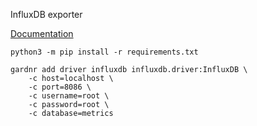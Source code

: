 InfluxDB exporter

[Documentation](https://influxdb-python.readthedocs.io/en/latest/)

```
python3 -m pip install -r requirements.txt

gardnr add driver influxdb influxdb.driver:InfluxDB \
    -c host=localhost \
    -c port=8086 \
    -c username=root \
    -c password=root \
    -c database=metrics
```
